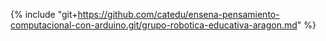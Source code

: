 

{% include "git+https://github.com/catedu/ensena-pensamiento-computacional-con-arduino.git/grupo-robotica-educativa-aragon.md" %}
